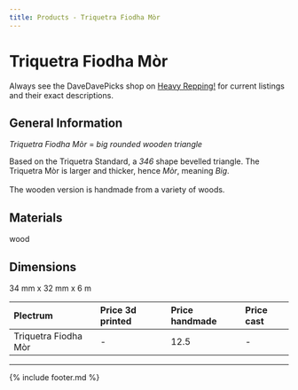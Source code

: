 ```yaml
---
title: Products - Triquetra Fiodha Mòr
---
```


# Triquetra Fiodha Mòr

Always see the DaveDavePicks shop on [Heavy Repping!](https://www.heavyrepping.com/store/shop/davedavepicks/) for current listings and their exact descriptions.

## General Information
*Triquetra Fiodha Mòr* = *big rounded wooden triangle*

Based on the Triquetra Standard, a *346* shape bevelled triangle. The Triquetra Mòr is larger and thicker, hence *Mòr*, meaning *Big*.<br/><br/>The wooden version is handmade from a variety of woods.

## Materials
wood

## Dimensions
34 mm x 32 mm x 6 m

| **Plectrum**                                        | **Price 3d printed**   | **Price handmade**   | **Price cast**   |
|:----------------------------------------------------|:-----------------------|:---------------------|:-----------------|
| Triquetra Fiodha Mòr                                          | -               | 12.5             | -         |

---

{% include footer.md %}
